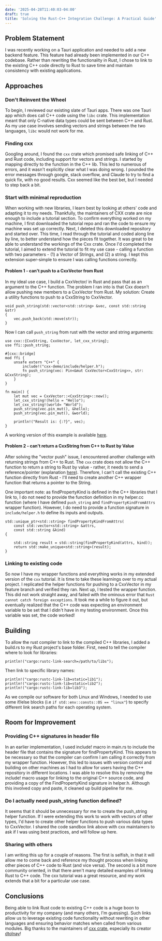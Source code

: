 ```yaml
---
date: '2025-04-28T11:40:03-04:00'
draft: true
title: 'Solving the Rust-C++ Integration Challenge: A Practical Guide'
---
```


## Problem Statement
I was recently working on a Tauri application and needed to add a new backend feature.  This feature had already been implemented in our C++ codebase. Rather than rewriting the functionality in Rust, I chose to link to the existing C++ code directly to Rust to save time and maintain consistency with existing applications. 

## Approaches

### Don't Reinvent the Wheel
To begin, I reviewed our existing slate of Tauri apps.  There was one Tauri app which does call C++ code using the `libc` crate. This implementation meant that only C-native data types could be sent between C++ and Rust.  As my use case involves sending vectors and strings between the two languages, `libc` would not work for me. 

### Finding cxx
Googling around, I found the `cxx` crate which promised safe linking of C++ and Rust code, including support for vectors and strings. I started by mapping directly to the function in the C++ lib. This led to numerous of errors, and it wasn't explicitly clear what I was doing wrong. I pounded the error messages through google, stack overflow, and Claude to try to find a quick fix, with no good results. Cxx seemed like the best bet, but I needed to step back a bit.

### Start with minimal reproduction
When working with new libraries, I learn best by looking at others' code and adapting it to my needs. Thankfully, the maintainers of CXX crate are nice enough to include a tutorial section. To confirm everything worked on my machine, I first downloaded the tutorial repo and ran the code to ensure my machine was set up correctly.  Next, I deleted this downloaded repository and started over. This time, I read through the tutorial and coded along line by line, to better understand how the pieces fit together. It was great to be able to understand the workings of the Cxx crate.  Once I'd completed the tutorial, I aimed to extend the tutorial to fit my use case - calling a function with two parameters - (1) a Vector of Strings, and (2) a string.  I kept this extension super-simple to ensure I was calling functions correctly.  

#### Problem 1 - can't push to a CxxVector from Rust
In my ideal use case, I build a CxxVector/<CxxString/> in Rust and pass that as an argument to the C++ function. The problem I ran into is that Cxx doesn't allow pushing new members to a CxxVector from Rust.  My solution: Create a utility functions to push to a CxxString to CxxVector.

```
void push_string(std::vector<std::string> &vec, const std::string &str)
{
    vec.push_back(std::move(str));
}
```

Now I can call `push_string` from rust with the vector and string arguments:
```
use cxx::{CxxString, CxxVector, let_cxx_string};
use ffi::push_string;

#[cxx::bridge]
mod ffi {
    unsafe extern "C++" {
        include!("cxx-demo/include/helper.h");
        fn push_string(vec: Pin<&mut CxxVector<CxxString>>, str: &CxxString);
    }
}

fn main() {
    let mut vec = CxxVector::<CxxString>::new();
    let_cxx_string!(hello = "Hello");
    let_cxx_string!(world= "World");
    push_string(vec.pin_mut(), &hello);
    push_string(vec.pin_mut(), &world);

    println!("Result is: {:?}", vec);
}
```

A working version of this example is available [here](https://codesandbox.io/p/devbox/unruffled-browser-h6qmhh).

#### Problem 2 - can't return a CxxString from C++ to Rust by Value
After solving the "vector push" issue, I encountered another challenge with returning strings from C++ to Rust. The `cxx` crate does not allow the C++ function to return a string to Rust by value - rather, it needs to send a reference/pointer (explanation [here](https://news.ycombinator.com/item?id=26565444#:~:text=std%3A%3Astring%20and%20std%3A%3Avector%20are%20not%20things%20that%20can%20exist%20by%20value%20in%20Rust)). Therefore, I can't call the existing C++ function directly from Rust - I'll need to create another C++ wrapper function that returns a pointer to the String.

One important note: as findPropertyKind is defined in the C++ libraries that I link to, I do not need to provide the function definition in my helper.cc function (where I have defined `push_string` and `findPropertyKindFromAttrs` wrapper function).  However, I do need to provide a function signature in `include/helper.h` to define its inputs and outputs.

```
std::unique_ptr<std::string> findPropertyKindFromAttrs(
    const std::vector<std::string> &attrs,
    const std::string &kind)
{

    std::string result = std::string(findPropertyKind(attrs, kind));
    return std::make_unique<std::string>(result);
}

```

### Linking to existing code
So now I have my wrapper functions and everything works in my extended version of the `cxx` tutorial. It is time to take these learnings over to my actual project.  I replicated the helper functions for pushing to a CxxVector in my feature branch and verified they ran.  Next up, I tested the wrapper function.  This did not work straight away, and failed with the ominous error that `Rust cannot catch foreign exceptions`. It took me a while to figure it out, but eventually realized that the C++ code was expecting an environment variable to be set that I didn't have in my testing environment.  Once this variable was set, the code worked!


## Building

To allow the rust compiler to link to the compiled C++ libraries, I added a build.rs to my Rust project's base folder. First, need to tell the compiler where to look for libraries:

```
println!("cargo:rustc-link-search=/path/to/libs");
```

Then link to specific library names:
```
println!("cargo:rustc-link-lib=static=lib1");
println!("cargo:rustc-link-lib=static=lib2");
println!("cargo:rustc-link-lib=lib3");
```

As we compile our software for both Linux and Windows, I needed to use some if/else blocks (i.e `if std::env::consts::OS == "linux"`) to specify different link search paths for each operating system.

## Room for Improvement
### Providing C++ signatures in header file

In an earlier implementation, I used include! macro in main.rs to include the header file that contains the signature for findPropertyKind.  This appears to be necessary so that the compiler can confirm I am calling it correctly from my wrapper function.  However, this led to issues with version control and building on other machines as I had to allow for users having the C++ repository in different locations. I was able to resolve this by removing the include! macro usage for linking to the original C++ source code, and providing a copy of the FindPropertyKind signature in helper.h.  Although this involved copy and paste, it cleaned up build pipeline for me. 

### Do I actually need push_string function defined?

It seems that it should be unnecessary for me to create the push_string helper function.  If I were extending this work to work with vectors of other types, I'd have to create other helper functions to push various data types to CxxVector.  I shared the code sandbox link above with cxx maintainers to ask if I was using best practices, and will follow up here.

### Sharing with others
I am writing this up for a couple of reasons. The first is selfish, in that it will allow me to come back and reference my thought process when linking other pieces of C++ code to Rust (and vice versa). The second is a bit more community oriented, in that there aren't many detailed examples of linking Rust to C++ code. The cxx tutorial was a great resource, and my work extends that a bit for a particular use case.

## Conclusions
Being able to link Rust code to existing C++ code is a huge boon to productivity for my company (and many others, I'm guessing). Such links allow us to leverage existing code functionality without rewriting in other languages and ensuring behavior matches when called from various modules.  Big thanks to the maintainers of [cxx crate](https://github.com/dtolnay/cxx), especially its creator [dtolnay](https://github.com/dtolnay)!